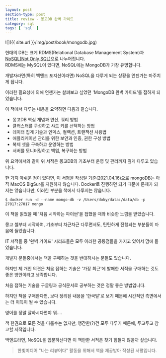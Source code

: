 ```yaml
---
layout: post
section-type: post
title: review - 몽고DB 완벽 가이드
category: sql
tags: [ 'sql' ]
---
```


![]({{ site.url }}/img/post/book/mongodb.jpg)

현대의 DB는 크게 RDMS(Relational Database Management System)과 [NoSQL(Not Only SQL)](https://ko.wikipedia.org/wiki/NoSQL)으로 나누어집니다.  
RDMS에는 MySQL이 있다면, NoSQL에는 MongoDB가 가장 유명합니다.  

개발자라면(특히 백엔드 포지션이라면) NoSQL을 다루게 되는 상황을 언젠가는 마주치게 됩니다.  

이러한 필요성에 의해 언젠가는 살펴보고 싶었던 'MongoDB 완벽 가이드'를 접하게 되었습니다.

이 책에서 다루는 내용을 요약하면 다음과 같습니다.

- 몽고DB 핵심 개념과 연산, 쿼리 방법
- 클러스터를 구성하고 샤드 키를 선택하는 방법
- 데이터 집계 기술과 인덱스, 컬렉션, 트랜잭션 사용법
- 애플리케이션 관리를 위한 보안과 인증, 권한 구성 방법
- 복제 셋을 구축하고 운영하는 방법
- 서버를 모니터링하고 백업, 복구하는 방법

위 요약에서와 같이 위 서적은 몽고DB의 기초부터 운영 및 관리까지 깊게 다루고 있습니다.


한 가지 아쉬운 점이 있다면, 이 서평을 작성일 기준(2021.04.16)으로 mongoDB는 아직 MacOS BigSur를 지원하지 않습니다. Docker로 진행하면 되기 때문에 문제가 되지는 않습니다만, 이러한 부분을 책에서 다루지는 않습니다.  

```
$ docker run -d --name mongo-db -v /Users/doky/data:/data/db -p 27017:27017 mongo
```

이 책을 읽었을 때 '처음 시작하는 파이썬'을 접했을 때와 비슷한 느낌을 받았습니다.

몽고 셸부터 시작하여, 기초부터 차근차근 다루면서도, 탄탄하게 진행되는 부분들이 마음에 들었습니다.  

IT 서적들 중 '완벽 가이드' 시리즈들은 모두 이러한 공통점들을 가지고 있어서 맘에 들었습니다.  

개발자 분들중에서는 책을 구매하는 것을 반대하시는 분들도 있습니다. 

하지만 제 개인 의견은 처음 접하는 기술은 '가장 최근'에 발매한 서적을 구매하는 것도 좋은 방안이라고 생각합니다.  

처음 접하는 기술을 구글링과 공식문서로 공부하는 것은 정말 좋은 방법입니다.

하지만 책을 구매한다면, 보다 정리된 내용을 '한국말'로 보기 때문에 시간적인 측면에서는 더 이득이 될 수 있습니다.

영어를 정말 잘하시다면야 뭐....

책 한권으로 모든 것을 다룰수는 없지만, 앵간한(?)건 모두 다루기 때문에, 두고두고 참고할 서적입니다.

백엔드라면, NoSQL을 입문하신다면 이 책만한 서적은 찾기 힘들지 않을까 싶습니다.

> 한빛미디어 "나는 리뷰어다" 활동을 위해서 책을 제공받아 작성된 서평입니다.
